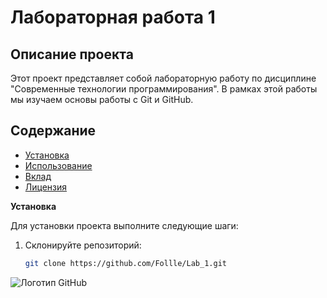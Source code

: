 # Лабораторная работа 1

## Описание проекта

Этот проект представляет собой лабораторную работу по дисциплине "Современные технологии программирования". В рамках этой работы мы изучаем основы работы с Git и GitHub.

## Содержание

- [Установка](#установка)
- [Использование](#использование)
- [Вклад](#вклад)
- [Лицензия](#лицензия)

**Установка**

Для установки проекта выполните следующие шаги:

1. Склонируйте репозиторий:
   ```bash
   git clone https://github.com/Follle/Lab_1.git

![Логотип GitHub](https://github.githubassets.com/images/modules/logos_page/GitHub-Mark.png)